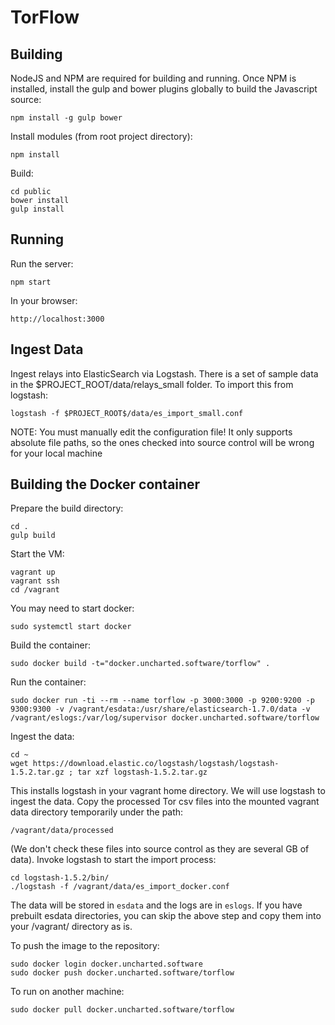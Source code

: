 # TorFlow

## Building

NodeJS and NPM are required for building and running. Once NPM is installed, install the gulp and bower plugins globally to build the Javascript source:

	npm install -g gulp bower

Install modules (from root project directory):

    npm install

Build:

    cd public
	bower install
    gulp install

## Running

Run the server:

	npm start

In your browser:

	http://localhost:3000

## Ingest Data

Ingest relays into ElasticSearch via Logstash.  There is a set of sample data in the $PROJECT_ROOT/data/relays_small folder.  To import this from logstash:

	logstash -f $PROJECT_ROOT$/data/es_import_small.conf

NOTE: You must manually edit the configuration file!  It only supports absolute file paths, so the ones checked into source control will be wrong for your local machine

## Building the Docker container

Prepare the build directory:

	cd .
	gulp build

Start the VM:

    vagrant up
    vagrant ssh
    cd /vagrant

You may need to start docker:

	sudo systemctl start docker

Build the container:

    sudo docker build -t="docker.uncharted.software/torflow" .

Run the container:

    sudo docker run -ti --rm --name torflow -p 3000:3000 -p 9200:9200 -p 9300:9300 -v /vagrant/esdata:/usr/share/elasticsearch-1.7.0/data -v /vagrant/eslogs:/var/log/supervisor docker.uncharted.software/torflow

Ingest the data:

	cd ~
	wget https://download.elastic.co/logstash/logstash/logstash-1.5.2.tar.gz ; tar xzf logstash-1.5.2.tar.gz

This installs logstash in your vagrant home directory.  We will use logstash to ingest the data.  Copy the processed Tor csv files into the mounted vagrant data directory temporarily under the path:

	/vagrant/data/processed

(We don't check these files into source control as they are several GB of data).  Invoke logstash to start the import process:

	cd logstash-1.5.2/bin/
	./logstash -f /vagrant/data/es_import_docker.conf

The data will be stored in `esdata` and the logs are in `eslogs`.  If you have prebuilt esdata directories, you can skip the above step and copy them into your /vagrant/ directory as is.

To push the image to the repository:

	sudo docker login docker.uncharted.software
	sudo docker push docker.uncharted.software/torflow

To run on another machine:

	sudo docker pull docker.uncharted.software/torflow
